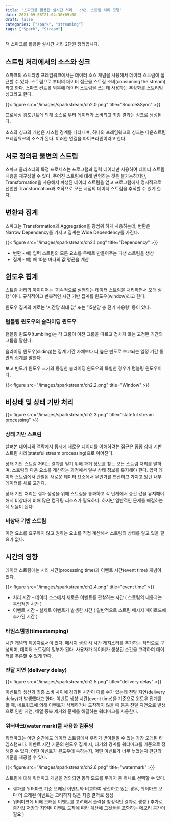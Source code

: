 ```yaml
---
title: "스파크를 활용한 실시간 처리 : ch2. 스트림 처리 모델"
date: 2021-09-08T21:04:30+09:00
draft: false
categories: ["spark", "streaming"]
tags: ["Spark", "Stream"]
---
```


책 스파크를 활용한 실시간 처리 2단원 정리입니다.

## 스트림 처리에서의 소스와 싱크

스파크의 스트리밍 프레임워크에서는 데이터 소스 개념을 사용해서 데이터 스트림에 접근할 수 있다. 스트림으로 부터의 데이터 접근을 스트림 소비(consuming the stream)라고 한다. 스파크 컨트롤 외부에 데이터 스트림을 쓰는데 사용하는 추상화를 스트리밍 싱크라고 한다.

{{< figure src="/images/sparkstream/ch2.0.png" title="Source&Sync" >}}

프로세싱 컴포넌트에 의해 소스로 부터 데이터가 소비되고 최종 결과는 싱크로 생성된다.

소스와 싱크의 개념은 시스템 경계를 나타내며, 하나의 프레임워크의 싱크는 다운스트림 프레임워크의 소스가 된다. 이러한 연결을 파이프라인이라고 한다.

## 서로 정의된 불변의 스트림

스파크 클러스터의 특정 프로세스는 프로그램과 입력 데이터만 사용하여 데이터 스트림 내용을 재구성할 수 있다. 주어진 스트림에 대해 변형하는 것은 불가능하지만, Transformation을 사용해서 파생된 데이터 스트림을 얻고 프로그램에서 명시적으로 선언한 Transformation과 조작으로 모든 시점의 데이터 스트림을 추적할 수 있게 한다.

## 변환과 집계

스파크는 Transformation과 Aggregation을 광범위 하게 사용하는데, 변환은 Narrow Dependency를 가지고 집계는 Wide Dependency를 가진다.

{{< figure src="/images/sparkstream/ch2.1.png" title="Dependency" >}}

- 변환 - 예) 입력 스트림의 모든 요소를 두배로 만들어주는 파생 스트림을 생성
- 집계 - 예) 매 10분 마다의 값 평균을 계산

## 윈도우 집계

스트림 처리의 아이디어는 '지속적으로 실행되는 데이터 스트림을 처리하면서 오래 실행' 이다. 규칙적이고 반복적인 시간 기반 집계를 윈도우(window)라고 한다.

윈도우 집계의 예로는 '시간당 최대 값' 또는 '15분당 총 전기 사용량' 등이 있다.

### 텀블링 윈도우와 슬라이딩 윈도우

텀블링 윈도우(tumbling)는 각 그룹이 이전 그룹을 따르고 겹치지 않는 고정된 기간의 그룹을 말한다.

슬라이딩 윈도우(sliding)는 집계 기간 자체보다 더 높은 빈도로 보고되는 일정 기간 동안의 집계를 말한다.

보고 빈도가 윈도우 크기와 동일한 슬라이딩 윈도우의 특별한 경우가 텀블링 윈도우이다.

{{< figure src="/images/sparkstream/ch2.2.png" title="Window" >}}

## 비상태 및 상태 기반 처리

{{< figure src="/images/sparkstream/ch2.3.png" title="stateful stream processing" >}}

### 상태 기반 스트림

살펴본 데이터의 맥락에서 동시에 새로운 데이터를 이해하려는 접근은 종종 상태 기반 스트림 처리(stateful stream processing)으로 이어진다.

상태 기반 스트림 처리는 결과를 얻기 위해 과거 정보를 찾는 모든 스트림 처리를 말하며, 스트림의 다음 요소를 계산하는 과정에서 일부 상태 정보를 유지해야 한다. 입력 데이터 스트림에서 관찰된 새로운 데이터 요소에서 무언가를 연산하고 가지고 있던 내부 데이터를 새로 고친다.

상태 기반 처리는 결과 생성을 위해 스트림을 통과하고 각 단계에서 중간 값을 유지해야해서 비상태에 비해 많은 컴퓨팅 리소스가 필요하다. 하지만 일반적인 문제를 해결하는데 도움이 된다.

### 비상태 기반 스트림

이전 요소를 요구하지 않고 원하는 요소를 직접 계산해서 스트림의 상태를 알고 있을 필요가 없다.

## 시간의 영향

데이터 스트림에는 처리 시간(processing time)과 이벤트 시간(event time) 개념이 있다.

{{< figure src="/images/sparkstream/ch2.4.png" title="event time" >}}

- 처리 시간 - 데이터 소스에서 새로운 이벤트를 관찰하는 시간 ( 스트림의 내용과는 독립적인 시간 )
- 이벤트 시간 - 실제로 이벤트가 발생한 시간 ( 일반적으로 스트림 메시지 페이로드에  추가된 시간 )

### 타임스탬핑(timestamping)

시간 개념의 제공자로서이 있다. 메시지 생성 시 시간 레지스터를 추가하는 작업으로 구성되며, 데이터 스트림의 일부가 된다. 사용자가 데이터가 생성된 순간을 고려하여 데이터를 추론할 수 있게 한다.

### 전달 지연 (delivery delay)

{{< figure src="/images/sparkstream/ch2.5.png" title="delivery delay" >}}

이벤트의 생산과 최종 소비 사이에  경과된 시간이 다를 수가 있는데 전달 지연(delivery delay)가 발생했다고 한다. 이벤트 생성 시간(event time)을 기준으로 윈도우 집계를 할 때, 네트워크에 의해 이벤트가 삭제하거나 도착하지 않을 때 등등 전달 지연으로 발생으로 인한 지연, 배열 중복 제거와 문제를 해결하는 워터마크를 사용한다.

### 워터마크(water mark)를 사용한 컴퓨팅

워터마크는 어떤 순간에도 데이터 스트림에서 우리가 받아들일 수 있는 가장 오래된 타임스탬프다. 이벤트 시간 기준의 윈도우 집계 시, 대기의 경계를 워터마크를 기준으로 정해줄 수 있다. 어떤 이벤트가 윈도우에 속하는지, 어떤 이벤트가 너무 늦었는지 판단의 기준을 제공할 수 있다.

{{< figure src="/images/sparkstream/ch2.6.png" title="watermark" >}}

스트림에 대해 워터마크 개념을 정의되면 동작 모드를 두가지 중 하나로 선택할 수 있다.

- 결과를 워터마크 기준 오래된 이벤트와 비교하여 생산하고 있는 경우, 워터마크 보다 더 오래된 이벤트는 고려하지 않은 최종 결과로 생성
- 워터마크에 비해 오래된 이벤트를 고려해서 출력을 참정적인 결과로 생성 ( 추가로 중간값 저장과 지연된 이벤트 도착에 따라 계산에 그것들을 포함하는 메모리 공간이 필요 )